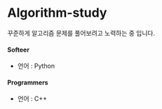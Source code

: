 # Algorithm-study
꾸준하게 알고리즘 문제를 풀어보려고 노력하는 중 입니다.

#### Softeer 
+ 언어 : Python

#### Programmers
+ 언어 : C++

